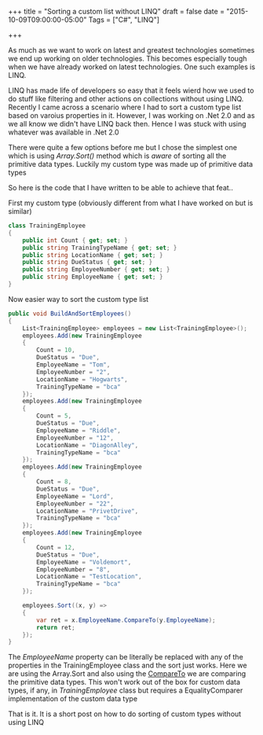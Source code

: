 +++
title = "Sorting a custom list without LINQ"
draft = false
date = "2015-10-09T09:00:00-05:00"
Tags = ["C#", "LINQ"]

+++

As much as we want to work on latest and greatest technologies sometimes we end up working on older technologies. This becomes especially tough when we have already worked on latest technologies. One such examples is LINQ.

LINQ has made life of developers so easy that it feels wierd how we used to do stuff like filtering and other actions on collections without using LINQ. Recently I came across a scenario where I had to sort a custom type list based on varoius properties in it. However, I was working on .Net 2.0 and as we all know we didn't have LINQ back then. Hence I was stuck with using whatever was available in .Net 2.0

There were quite a few options before me but I chose the simplest one which is using *Array.Sort()* method which is *aware* of sorting all the primitive data types. Luckily my custom type was made up of primitive data types

So here is the code that I have written to be able to achieve that feat..

First my custom type (obviously different from what I have worked on but is similar)

```csharp
class TrainingEmployee
{
    public int Count { get; set; }        
    public string TrainingTypeName { get; set; }
    public string LocationName { get; set; }
    public string DueStatus { get; set; }
    public string EmployeeNumber { get; set; }
    public string EmployeeName { get; set; }                
}
```
Now easier way to sort the custom type list

```csharp
public void BuildAndSortEmployees()
{
    List<TrainingEmployee> employees = new List<TrainingEmployee>();
    employees.Add(new TrainingEmployee
    {
        Count = 10,
        DueStatus = "Due",
        EmployeeName = "Tom",
        EmployeeNumber = "2",
        LocationName = "Hogwarts",
        TrainingTypeName = "bca"
    });
    employees.Add(new TrainingEmployee
    {
        Count = 5,
        DueStatus = "Due",
        EmployeeName = "Riddle",
        EmployeeNumber = "12",
        LocationName = "DiagonAlley",
        TrainingTypeName = "bca"
    });
    employees.Add(new TrainingEmployee
    {
        Count = 8,
        DueStatus = "Due",
        EmployeeName = "Lord",
        EmployeeNumber = "22",
        LocationName = "PrivetDrive",
        TrainingTypeName = "bca"
    });
    employees.Add(new TrainingEmployee
    {
        Count = 12,
        DueStatus = "Due",
        EmployeeName = "Voldemort",
        EmployeeNumber = "8",
        LocationName = "TestLocation",
        TrainingTypeName = "bca"
    });

    employees.Sort((x, y) =>
    {
        var ret = x.EmployeeName.CompareTo(y.EmployeeName);
        return ret;
    });
}
```

The *EmployeeName* property can be literally be replaced with any of the properties in the TrainingEmployee class and the sort just works. Here we are using the Array.Sort and also using the [CompareTo](https://msdn.microsoft.com/en-us/library/system.icomparable.compareto(v=vs.110).aspx) we are comparing the primitive data types. This won't work out of the box for custom data types, if any, in *TrainingEmployee* class but requires a EqualityComparer implementation of the custom data type

That is it. It is a short post on how to do sorting of custom types without using LINQ